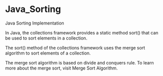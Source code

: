# Java_Sorting
Java Sorting Implementation

In Java, the collections framework provides a static method sort() that can be used to sort elements in a collection.

The sort() method of the collections framework uses the merge sort algorithm to sort elements of a collection.

The merge sort algorithm is based on divide and conquers rule. To learn more about the merge sort, visit Merge Sort Algorithm.
